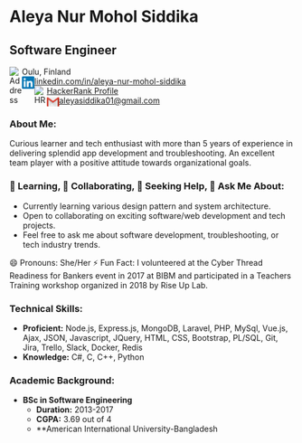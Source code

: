 # Aleya Nur Mohol Siddika
## Software Engineer
<a >
  <img align="left" alt="Address" width="22px" src="https://encrypted-tbn0.gstatic.com/images?q=tbn:ANd9GcSHm-wA8JAt5a5iy42rSMqQ-t5xeMrFKdpWWSR5V1uDXcIE0hBr1OT2z6UW6s5ypF5BYEc&usqp=CAU" />
  Oulu, Finland  
</a>
<br/>
<a href="https://www.linkedin.com/in/aleya-nur-mohol-siddika">
  <img align="left" alt="Ahsan's LinkedIN" width="22px" src="https://raw.githubusercontent.com/ahsaan-habib/ahsaan-habib/b27a16ea650fb3c86b48139bda66f2852c8da70b/assets/linkedin.svg" />
  linkedin.com/in/aleya-nur-mohol-siddika
</a>
<br />

<a href="https://www.hackerrank.com/aleyasiddika01">
  <img align="left" alt="HR" width="22px" src="https://upload.wikimedia.org/wikipedia/commons/thumb/4/40/HackerRank_Icon-1000px.png/220px-HackerRank_Icon-1000px.png" />
  HackerRank Profile
</a>
<br />


<a href="mailto:aleyasiddika01@gmail.com ">
  <img align="left" alt="gmail" width="22px" src="https://raw.githubusercontent.com/ahsaan-habib/ahsaan-habib/main/assets/Gmail_Icon.png" />
   aleyasiddika01@gmail.com 
</a>
<br />


### About Me:
Curious learner and tech enthusiast with more than 5 years of experience in delivering splendid app development and troubleshooting. An excellent team player with a positive attitude towards organizational goals.

### 🌱 Learning, 👯 Collaborating, 🤔 Seeking Help, 💬 Ask Me About:
- Currently learning various design pattern and system architecture.
- Open to collaborating on exciting software/web development and tech projects.
- Feel free to ask me about software development, troubleshooting, or tech industry trends.

😄 Pronouns: She/Her
⚡ Fun Fact: I volunteered at the Cyber Thread Readiness for Bankers event in 2017 at BIBM and participated in a Teachers Training workshop organized in 2018 by Rise Up Lab.

### Technical Skills:
- **Proficient:** Node.js, Express.js, MongoDB, Laravel, PHP, MySql, Vue.js, Ajax, JSON, Javascript, JQuery, HTML, CSS, Bootstrap, PL/SQL, Git, Jira, Trello, Slack, Docker, Redis  
- **Knowledge:** C#, C, C++, Python

### Academic Background:
- **BSc in Software Engineering**
  - **Duration:** 2013-2017
  - **CGPA:** 3.69 out of 4
  - **American International University-Bangladesh
